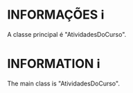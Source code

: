 # INFORMAÇÕES :information_source: 

A classe principal é "AtividadesDoCurso".

# INFORMATION :information_source:

The main class is "AtividadesDoCurso".

